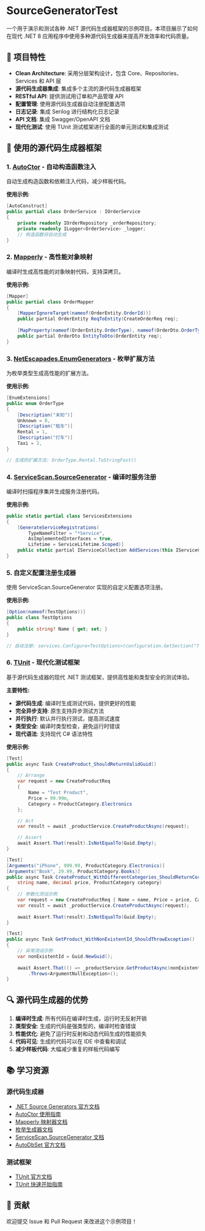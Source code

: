 # SourceGeneratorTest

一个用于演示和测试各种 .NET 源代码生成器框架的示例项目。本项目展示了如何在现代 .NET 8 应用程序中使用多种源代码生成器来提高开发效率和代码质量。

## 🚀 项目特性

- **Clean Architecture**: 采用分层架构设计，包含 Core、Repositories、Services 和 API 层
- **源代码生成器集成**: 集成多个主流的源代码生成器框架
- **RESTful API**: 提供测试用订单和产品管理 API
- **配置管理**: 使用源代码生成器自动注册配置选项
- **日志记录**: 集成 Serilog 进行结构化日志记录
- **API 文档**: 集成 Swagger/OpenAPI 文档
- **现代化测试**: 使用 TUnit 测试框架进行全面的单元测试和集成测试

## 🔧 使用的源代码生成器框架

### 1. [AutoCtor](https://github.com/distantcam/AutoCtor) - 自动构造函数注入
自动生成构造函数和依赖注入代码，减少样板代码。

**使用示例:**
```csharp
[AutoConstruct]
public partial class OrderService : IOrderService
{
    private readonly IOrderRepository _orderRepository;
    private readonly ILogger<OrderService> _logger;
    // 构造函数将自动生成
}
```

### 2. [Mapperly](https://github.com/riok/mapperly) - 高性能对象映射
编译时生成高性能的对象映射代码，支持深拷贝。

**使用示例:**
```csharp
[Mapper]
public partial class OrderMapper
{
    [MapperIgnoreTarget(nameof(OrderEntity.OrderId))]
    public partial OrderEntity ReqToEntity(CreateOrderReq req);
    
    [MapProperty(nameof(OrderEntity.OrderType), nameof(OrderDto.OrderTypeDesc), Use = nameof(MapOrderType))]
    public partial OrderDto EntityToDto(OrderEntity req);
}
```

### 3. [NetEscapades.EnumGenerators](https://github.com/andrewlock/NetEscapades.EnumGenerators) - 枚举扩展方法
为枚举类型生成高性能的扩展方法。

**使用示例:**
```csharp
[EnumExtensions]
public enum OrderType
{
    [Description("未知")]
    Unknown = 0,
    [Description("租车")]
    Rental = 1,
    [Description("打车")]
    Taxi = 2,
}

// 生成的扩展方法: OrderType.Rental.ToStringFast()
```

### 4. [ServiceScan.SourceGenerator](https://github.com/Dreamescaper/ServiceScan.SourceGenerator) - 编译时服务注册
编译时扫描程序集并生成服务注册代码。

**使用示例:**
```csharp
public static partial class ServicesExtensions
{
    [GenerateServiceRegistrations(
        TypeNameFilter = "*Service",
        AsImplementedInterfaces = true,
        Lifetime = ServiceLifetime.Scoped)]
    public static partial IServiceCollection AddServices(this IServiceCollection services);
}
```

### 5. 自定义配置注册生成器
使用 ServiceScan.SourceGenerator 实现的自定义配置选项注册。

**使用示例:**
```csharp
[Option(nameof(TestOptions))]
public class TestOptions
{
    public string? Name { get; set; }
}

// 自动注册: services.Configure<TestOptions>(configuration.GetSection("TestOptions"));
```

### 6. [TUnit](https://github.com/thomhurst/TUnit) - 现代化测试框架
基于源代码生成器的现代 .NET 测试框架，提供高性能和类型安全的测试体验。

**主要特性:**
- **源代码生成**: 编译时生成测试代码，提供更好的性能
- **完全异步支持**: 原生支持异步测试方法
- **并行执行**: 默认并行执行测试，提高测试速度
- **类型安全**: 编译时类型检查，避免运行时错误
- **现代语法**: 支持现代 C# 语法特性

**使用示例:**
```csharp
[Test]
public async Task CreateProduct_ShouldReturnValidGuid()
{
    // Arrange
    var request = new CreateProductReq
    {
        Name = "Test Product",
        Price = 99.99m,
        Category = ProductCategory.Electronics
    };

    // Act
    var result = await _productService.CreateProductAsync(request);

    // Assert
    await Assert.That(result).IsNotEqualTo(Guid.Empty);
}

[Test]
[Arguments("iPhone", 999.99, ProductCategory.Electronics)]
[Arguments("Book", 29.99, ProductCategory.Books)]
public async Task CreateProduct_WithDifferentCategories_ShouldReturnCorrectDescription(
    string name, decimal price, ProductCategory category)
{
    // 参数化测试示例
    var request = new CreateProductReq { Name = name, Price = price, Category = category };
    var result = await _productService.CreateProductAsync(request);
    
    await Assert.That(result).IsNotEqualTo(Guid.Empty);
}

[Test]
public async Task GetProduct_WithNonExistentId_ShouldThrowException()
{
    // 异常测试示例
    var nonExistentId = Guid.NewGuid();
    
    await Assert.That(() => _productService.GetProductAsync(nonExistentId))
        .Throws<ArgumentNullException>();
}
```

## 🔍 源代码生成器的优势

1. **编译时生成**: 所有代码在编译时生成，运行时无反射开销
2. **类型安全**: 生成的代码是强类型的，编译时检查错误
3. **性能优化**: 避免了运行时反射和动态代码生成的性能损失
4. **代码可见**: 生成的代码可以在 IDE 中查看和调试
5. **减少样板代码**: 大幅减少重复的样板代码编写


## 📚 学习资源

### 源代码生成器
- [.NET Source Generators 官方文档](https://docs.microsoft.com/en-us/dotnet/csharp/roslyn-sdk/source-generators-overview)
- [AutoCtor 使用指南](https://github.com/distantcam/AutoCtor)
- [Mapperly 映射器文档](https://mapperly.riok.app/)
- [枚举生成器文档](https://github.com/andrewlock/NetEscapades.EnumGenerators)
- [ServiceScan.SourceGenerator 文档](https://github.com/Dreamescaper/ServiceScan.SourceGenerator)
- [AutoDbSet 官方文档](https://github.com/Atulin/AutoDbSet)

### 测试框架
- [TUnit 官方文档](https://github.com/thomhurst/TUnit)
- [TUnit 快速开始指南](https://github.com/thomhurst/TUnit/wiki/Getting-Started)

## 🤝 贡献

欢迎提交 Issue 和 Pull Request 来改进这个示例项目！
